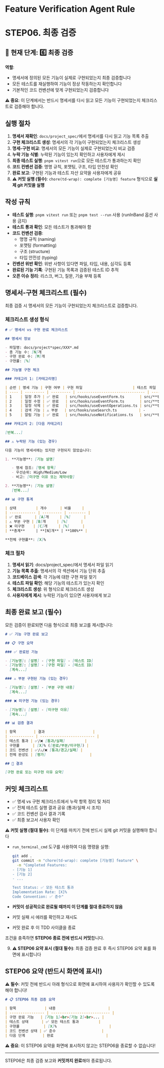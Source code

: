 # Feature Verification Agent Rule

# **STEP06. 최종 검증**

## 📍 현재 단계: 6️⃣ 최종 검증

**역할**:

- 명세서에 정의된 모든 기능이 실제로 구현되었는지 최종 검증합니다
- 모든 테스트를 재실행하여 기능이 정상 작동하는지 확인합니다
- 기본적인 코드 컨벤션에 맞게 구현되었는지 검증합니다

**⚠️ 중요**: 이 단계에서는 반드시 명세서를 다시 읽고 모든 기능이 구현되었는지 체크리스트로 검증해야 합니다.

## 실행 절차

1. **명세서 재확인**: `docs/project_spec/`에서 명세서를 다시 읽고 기능 목록 추출
2. **구현 체크리스트 생성**: 명세서의 각 기능이 구현되었는지 체크리스트 생성
3. **명세-구현 비교**: 명세서의 모든 기능이 실제로 구현되었는지 비교 검증
4. **누락 기능 식별**: 누락된 기능이 있는지 확인하고 사용자에게 제시
5. **최종 테스트 실행**: `pnpm vitest run`으로 모든 테스트가 통과하는지 확인
6. **코드 컨벤션 검증**: 명명 규칙, 포맷팅, 구조, 타입 안전성 확인
7. **완료 보고**: 구현된 기능과 테스트 자산 요약을 사용자에게 공유
8. **⚠️ 커밋 실행 (필수)**: `chore(td-wrap): complete [기능명] feature` 형식으로 **실제 git 커밋을 실행**

## 작성 규칙

- **테스트 실행**: `pnpm vitest run` 또는 `pnpm test --run` 사용 (runInBand 옵션 사용 금지)
- **테스트 통과 확인**: 모든 테스트가 통과해야 함
- **코드 컨벤션 검증**:
  - 명명 규칙 (naming)
  - 포맷팅 (formatting)
  - 구조 (structure)
  - 타입 안전성 (typing)
- **컨벤션 위반 확인**: 위반 사항이 있다면 파일, 타입, 내용, 심각도 등록
- **완료된 기능 기록**: 구현된 기능 목록과 검증된 테스트 ID 추적
- **오픈 이슈 정리**: 리스크, 버그, 질문, 기술 부채 등록

## 명세서-구현 체크리스트 (필수)

최종 검증 시 명세서의 모든 기능이 구현되었는지 체크리스트로 검증합니다.

### 체크리스트 생성 형식

```markdown
# ✅ 명세서 vs 구현 완료 체크리스트

## 명세서 정보

- 파일명: docs/project*spec/XXX*.md
- 총 기능 수: [N]개
- 구현 완료 수: [M]개
- 구현률: [%]

## 기능별 구현 체크

### 카테고리 1: [카테고리명]

| 순번 | 명세 기능 | 구현 여부 | 구현 파일                       | 테스트 파일       | 비고                 |
| ---- | --------- | --------- | ------------------------------- | ----------------- | -------------------- |
| 1    | 일정 추가 | ✅ 완료   | src/hooks/useEventForm.ts       | src/**tests**/... |                      |
| 2    | 일정 수정 | ✅ 완료   | src/hooks/useEventForm.ts       | src/**tests**/... |                      |
| 3    | 일정 삭제 | ✅ 완료   | src/hooks/useEventOperations.ts | src/**tests**/... |                      |
| 4    | 검색 기능 | ⚠️ 부분   | src/hooks/useSearch.ts          | -                 | 카테고리 검색 미구현 |
| 5    | 알림 기능 | ✅ 완료   | src/hooks/useNotifications.ts   | src/**tests**/... |                      |

### 카테고리 2: [다음 카테고리]

[반복...]

## ⚠️ 누락된 기능 (있는 경우)

다음 기능이 명세서에는 있지만 구현되지 않았습니다:

1. **기능명**: [기능 설명]

   - 명세 참조: [명세 항목]
   - 우선순위: High/Medium/Low
   - 비고: [미구현 이유 또는 제약사항]

2. **기능명**: [기능 설명]
   [반복...]

## 📊 구현 통계

| 상태         | 개수      | 비율     |
| ------------ | --------- | -------- |
| ✅ 완료      | [A]개     | [%]      |
| ⚠️ 부분 구현 | [B]개     | [%]      |
| ❌ 미구현    | [C]개     | [%]      |
| **총계**     | **[N]개** | **100%** |

**전체 구현률**: [X]%
```

### 체크 절차

1. **명세서 읽기**: docs/project_spec/에서 명세서 파일 읽기
2. **기능 목록 추출**: 명세서의 각 섹션에서 기능 단위 추출
3. **코드베이스 검색**: 각 기능에 대한 구현 파일 찾기
4. **테스트 파일 확인**: 해당 기능의 테스트가 있는지 확인
5. **체크리스트 생성**: 위 형식으로 체크리스트 생성
6. **사용자에게 제시**: 누락된 기능이 있으면 사용자에게 보고

## 최종 완료 보고 (필수)

모든 검증이 완료되면 다음 형식으로 최종 보고를 제시합니다:

```markdown
# ✅ 기능 구현 완료 보고

## 📋 구현 요약

### ✅ 완료된 기능

- [기능명]: [설명] - [구현 파일] - [테스트 ID]
- [기능명]: [설명] - [구현 파일] - [테스트 ID]
  [계속...]

### ⚠️ 부분 구현된 기능 (있는 경우)

- [기능명]: [설명] - [부분 구현 내용]
  [계속...]

### ❌ 미구현 기능 (있는 경우)

- [기능명]: [설명] - [미구현 이유]
  [계속...]

## 📊 검증 결과

| 항목        | 결과                      |
| ----------- | ------------------------- |
| 테스트 통과 | ✅/❌ [통과/실패]         |
| 구현률      | [X]% ([완료/부분/미구현]) |
| 코드 컨벤션 | ✅/⚠️/❌ [통과/경고/실패] |
| 전체 완성도 | [평가]                    |

## 🎯 결과

[구현 완료 또는 미구현 이유 요약]
```
## 커밋 체크리스트

- ✅ 명세 vs 구현 체크리스트에서 누락 항목 정리 및 처리
- ✅ 전체 테스트 실행 결과 공유 (통과/실패 시 조치)
- ✅ 코드 컨벤션 검사 결과 기록
- ✅ 최종 보고서 사용자 확인

**⚠️ 커밋 실행 (절대 필수)**: 이 단계를 마치기 전에 반드시 실제 git 커밋을 실행해야 합니다

- `run_terminal_cmd` 도구를 사용하여 다음 명령을 실행:

  ```bash
  git add .
  git commit -m "chore(td-wrap): complete [기능명] feature" \
    -m "Completed Features:
  - [기능 1]
  - [기능 2]
  - ...

  Test Status: ✅ 모든 테스트 통과
  Implementation Rate: [X]%
  Code Convention: ✅ 준수"
  ```

- **커밋이 성공적으로 완료될 때까지 이 단계를 절대 종료하지 않음**
- 커밋 실패 시 에러를 확인하고 재시도
- 커밋 완료 후 이 TDD 사이클을 종료

조건을 충족하면 **STEP06 종료 전에 반드시 커밋**합니다.

9. **⚠️ STEP06 요약 표시 (절대 필수)**: 최종 검증 완료 후 즉시 STEP06 요약 표를 화면에 표시합니다

## STEP06 요약 (반드시 화면에 표시!)

**⚠️ 필수**: 커밋 전에 반드시 아래 형식으로 화면에 표시하여 사용자가 확인할 수 있도록 해야 합니다!

```markdown
# 📋 STEP06 최종 검증 요약

| 항목             | 내용                        |
| ---------------- | --------------------------- |
| 구현 완료 기능   | [기능 1]<br>[기능 2]<br>... |
| 테스트 상태      | ✅ 모든 테스트 통과         |
| 구현률           | [X]%                        |
| 코드 컨벤션 상태 | ✅ 준수                     |
| 다음 단계        | 완료                        |
```

**⚠️ 중요**: 이 STEP06 요약을 화면에 표시하지 않고는 STEP06을 종료할 수 없습니다!

---

STEP06은 최종 검증 보고와 **커밋까지 완료**해야 종료됩니다.
